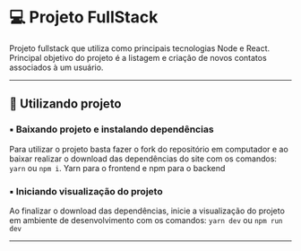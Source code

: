# 💻 Projeto FullStack

Projeto fullstack que utiliza como principais tecnologias Node e React. Principal objetivo do projeto é a listagem e criação de novos contatos associados à um usuário.

---

## 🎲 Utilizando projeto

### ▪️ Baixando projeto e instalando dependências

Para utilizar o projeto basta fazer o fork do repositório em computador e ao baixar realizar o download das dependências do site com os comandos: `yarn` ou `npm i`. Yarn para o frontend e npm para o backend

### ▪️ Iniciando visualização do projeto

Ao finalizar o download das dependências, inicie a visualização do projeto em ambiente de desenvolvimento com os comandos: `yarn dev` ou `npm run dev`

---
